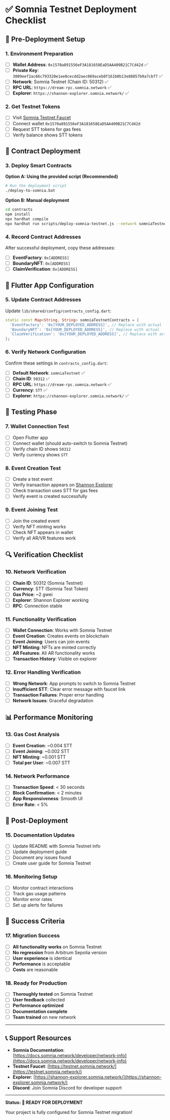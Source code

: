 # ✅ **Somnia Testnet Deployment Checklist**

## 🚀 **Pre-Deployment Setup**

### **1. Environment Preparation**
- [ ] **Wallet Address**: `0x1570a891556eF3A181658EaD5AA409B21C7Cd42d` ✅
- [ ] **Private Key**: `3009eef2ac66c793320e1ee0cecdd2aec069aceb0f161b0b13e88857b9a7cbf7` ✅
- [ ] **Network**: Somnia Testnet (Chain ID: 50312) ✅
- [ ] **RPC URL**: `https://dream-rpc.somnia.network` ✅
- [ ] **Explorer**: `https://shannon-explorer.somnia.network/` ✅

### **2. Get Testnet Tokens**
- [ ] Visit [Somnia Testnet Faucet](https://testnet.somnia.network/)
- [ ] Connect wallet `0x1570a891556eF3A181658EaD5AA409B21C7Cd42d`
- [ ] Request STT tokens for gas fees
- [ ] Verify balance shows STT tokens

## 🔧 **Contract Deployment**

### **3. Deploy Smart Contracts**

**Option A: Using the provided script (Recommended)**
```bash
# Run the deployment script
./deploy-to-somnia.bat
```

**Option B: Manual deployment**
```bash
cd contracts
npm install
npx hardhat compile
npx hardhat run scripts/deploy-somnia-testnet.js --network somniaTestnet
```

### **4. Record Contract Addresses**
After successful deployment, copy these addresses:

- [ ] **EventFactory**: `0x[ADDRESS]`
- [ ] **BoundaryNFT**: `0x[ADDRESS]`
- [ ] **ClaimVerification**: `0x[ADDRESS]`

## 📱 **Flutter App Configuration**

### **5. Update Contract Addresses**
Update `lib/shared/config/contracts_config.dart`:

```dart
static const Map<String, String> somniaTestnetContracts = {
  'EventFactory': '0x[YOUR_DEPLOYED_ADDRESS]', // Replace with actual
  'BoundaryNFT': '0x[YOUR_DEPLOYED_ADDRESS]', // Replace with actual
  'ClaimVerification': '0x[YOUR_DEPLOYED_ADDRESS]', // Replace with actual
};
```

### **6. Verify Network Configuration**
Confirm these settings in `contracts_config.dart`:

- [ ] **Default Network**: `somniaTestnet` ✅
- [ ] **Chain ID**: `50312` ✅
- [ ] **RPC URL**: `https://dream-rpc.somnia.network` ✅
- [ ] **Currency**: `STT` ✅
- [ ] **Explorer**: `https://shannon-explorer.somnia.network/` ✅

## 🧪 **Testing Phase**

### **7. Wallet Connection Test**
- [ ] Open Flutter app
- [ ] Connect wallet (should auto-switch to Somnia Testnet)
- [ ] Verify chain ID shows `50312`
- [ ] Verify currency shows `STT`

### **8. Event Creation Test**
- [ ] Create a test event
- [ ] Verify transaction appears on [Shannon Explorer](https://shannon-explorer.somnia.network/)
- [ ] Check transaction uses STT for gas fees
- [ ] Verify event is created successfully

### **9. Event Joining Test**
- [ ] Join the created event
- [ ] Verify NFT minting works
- [ ] Check NFT appears in wallet
- [ ] Verify all AR/VR features work

## 🔍 **Verification Checklist**

### **10. Network Verification**
- [ ] **Chain ID**: 50312 (Somnia Testnet)
- [ ] **Currency**: STT (Somnia Test Token)
- [ ] **Gas Price**: ~2 gwei
- [ ] **Explorer**: Shannon Explorer working
- [ ] **RPC**: Connection stable

### **11. Functionality Verification**
- [ ] **Wallet Connection**: Works with Somnia Testnet
- [ ] **Event Creation**: Creates events on blockchain
- [ ] **Event Joining**: Users can join events
- [ ] **NFT Minting**: NFTs are minted correctly
- [ ] **AR Features**: All AR functionality works
- [ ] **Transaction History**: Visible on explorer

### **12. Error Handling Verification**
- [ ] **Wrong Network**: App prompts to switch to Somnia Testnet
- [ ] **Insufficient STT**: Clear error message with faucet link
- [ ] **Transaction Failures**: Proper error handling
- [ ] **Network Issues**: Graceful degradation

## 📊 **Performance Monitoring**

### **13. Gas Cost Analysis**
- [ ] **Event Creation**: ~0.004 STT
- [ ] **Event Joining**: ~0.002 STT
- [ ] **NFT Minting**: ~0.001 STT
- [ ] **Total per User**: ~0.007 STT

### **14. Network Performance**
- [ ] **Transaction Speed**: < 30 seconds
- [ ] **Block Confirmation**: < 2 minutes
- [ ] **App Responsiveness**: Smooth UI
- [ ] **Error Rate**: < 5%

## 🚀 **Post-Deployment**

### **15. Documentation Updates**
- [ ] Update README with Somnia Testnet info
- [ ] Update deployment guide
- [ ] Document any issues found
- [ ] Create user guide for Somnia Testnet

### **16. Monitoring Setup**
- [ ] Monitor contract interactions
- [ ] Track gas usage patterns
- [ ] Monitor error rates
- [ ] Set up alerts for failures

## 🎯 **Success Criteria**

### **17. Migration Success**
- [ ] **All functionality works** on Somnia Testnet
- [ ] **No regression** from Arbitrum Sepolia version
- [ ] **User experience** is identical
- [ ] **Performance** is acceptable
- [ ] **Costs** are reasonable

### **18. Ready for Production**
- [ ] **Thoroughly tested** on Somnia Testnet
- [ ] **User feedback** collected
- [ ] **Performance optimized**
- [ ] **Documentation complete**
- [ ] **Team trained** on new network

---

## 📞 **Support Resources**

- **Somnia Documentation**: [https://docs.somnia.network/developer/network-info](https://docs.somnia.network/developer/network-info)
- **Testnet Faucet**: [https://testnet.somnia.network/](https://testnet.somnia.network/)
- **Explorer**: [https://shannon-explorer.somnia.network/](https://shannon-explorer.somnia.network/)
- **Discord**: Join Somnia Discord for developer support

---

**Status: 🚀 READY FOR DEPLOYMENT**

Your project is fully configured for Somnia Testnet migration!


